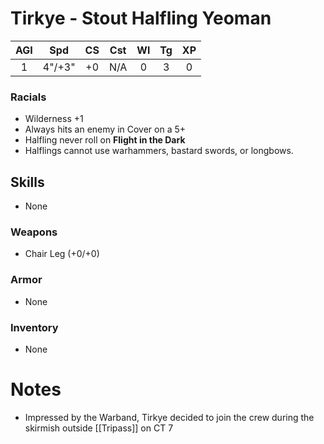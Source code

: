 # Tirkye - Stout Halfling Yeoman

| AGI |  Spd   | CS  | Cst | Wl  | Tg  | XP  |
|:---:|:------:|:---:|:---:|:---:|:---:|:---:|
|  1  | 4"/+3" | +0  | N/A |  0  |  3  |  0  |
### Racials
- Wilderness +1
- Always hits an enemy in Cover on a 5+
- Halfling never roll on **Flight in the Dark**
- Halflings cannot use warhammers, bastard swords, or longbows.
## Skills
- None
### Weapons
- Chair Leg (+0/+0)

### Armor
- None

### Inventory
- None

# Notes
- Impressed by the Warband, Tirkye decided to join the crew during the skirmish outside [[Tripass]] on CT 7